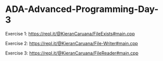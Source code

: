 # ADA-Advanced-Programming-Day-3

Exercise 1: https://repl.it/@KieranCaruana/FileExists#main.cpp

Exercise 2: https://repl.it/@KieranCaruana/File-Writer#main.cpp

Exercise 3: https://repl.it/@KieranCaruana/FileReader#main.cpp

